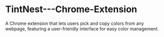 # TintNest---Chrome-Extension
A Chrome extension that lets users pick and copy colors from any webpage, featuring a user-friendly interface for easy color management.
